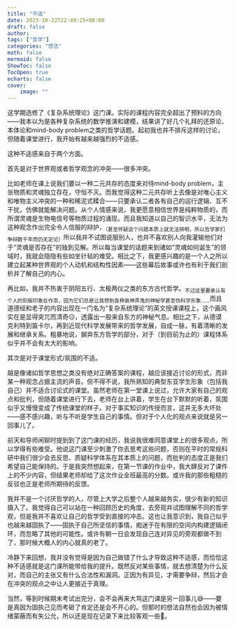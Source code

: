 ```yaml
---
title: "不适"
date: 2023-10-22T22:49:25+08:00
draft: false
author:
tags: ["哲学"]
categories: "想法"
math: false
mermaid: false
ShowToc: false
TocOpen: true
echarts: false
cover:
    image: ""
---
```


这学期选修了《复杂系统理论》这门课。实际的课程内容完全超出了预料的方向——我本以为是各种复杂系统的数学推演和建模，结果讲了好几个礼拜的还原论、本体论和mind-body problem之类的哲学话题。起初我也并不排斥这样的讨论，但随着课堂进行，我开始有越来越强烈的不适感。

<!--more-->

这种不适感来自于两个方面。

首先是对于世界观或者哲学观念的冲突——很多冲突。

比如老师在课上说我们要以一种二元共存的态度来对待mind-body problem，主张物质和灵魂独立存在，守恒不灭。而我觉得这种二元共存听上去像是对唯心主义和唯物主义冲突的一种和稀泥式糅合——只要承认二者各有自己的运行逻辑、互不干扰，仿佛就能解决问题。从个人情感来说，我更愿意相信世界是纯粹物质的，而所谓灵魂是生物电信号等物质过程的涌现。而且我知道以自己的智识水平，无法为这种观念作出完全令人信服的辩护，<sub>（甚至怀疑这个问题本质上就无法辨明，所以哲学家们争辩数千年而仍无定论）</sub>所以我并不试图说服别人，也并不喜欢别人向我灌输他们对于“灵魂是否存在”的独到见解。所以每当课堂的话题来到诸如“灵魂如何诞生”的领域时，我就会隐隐有些如坐针毡的难受。相比之下，我更感兴趣的是一个人之所以建立起某种世界观的个人动机和结构性因素——这些幕后故事或许也有利于我们剖析并了解自己的内心。

再比如，我并不热衷于阴阳五行、太极两仪之类的东方古代哲学。<sub>不过这里要承认有个人的刻板印象在作祟，因为它们总是让我想到各种装神弄鬼的神秘学甚至伪科学形象……</sub>而且道德经和老子的内容出现在一门名为“复杂系统理论”的英文授课课程上，这个画风实在是显得突兀而清奇😑，透露出一股来自东方的神秘气息。相比之下，从德谟克利特到笛卡尔，再到近现代科学发展带来的哲学发展，自成一脉，有着清晰的发展和继承关系。粗暴地说，摒弃东方哲学的部分，对于（到目前为止的）课程体系似乎并不会有太大的影响。

其次是对于课堂形式/氛围的不适。

越是像诸如哲学思想之类没有绝对正确答案的课程，越应该接近讨论的形式，而非某一种观念占据主流的声音。但不得不说，我所熟知的典型东亚学生形象（包括我自己）并不适合讨论式的课堂。虽然老师在第一堂课上说过，允许大家有自己的观点和批判，但随着课堂进行下去，老师在台上讲着，学生在台下默默的听着，氛围似乎又慢慢变成了传统课堂的样子。对于事实知识的传授而言，这并无多大坏处——感不感兴趣，听与不听是学生自己的事情。但对于个人化的观点来说就是另一回事儿了。

前天和导师闲聊时提到到了这门课的经历，我说我很难同意课堂上的很多观点，所以学得有些难受。他说这门课至少刺激了你去思考这些问题，否则在平时的常规科研中我们很少会去反思、质疑科学体系在其本质上的问题，而批判的态度正是我们希望自己能保持的。于是我突然想起来，在第一节课的作业中，我大肆反对了课件上的不少内容，但结果老师却给了这次作业全班最高的分数。或许我的那些粗糙的反驳也正是老师所期待的反馈。

我并不是一个讨厌哲学的人，尽管上大学之后整个人越来越务实，很少有新的知识摄入了。我觉得自己可以站在一种回顾历史的角度，去旁观并试图理解不同的哲学观，但是我并不喜欢让自己的哲学受到直接的冲击。这也让我意识到，我自己似乎也越来越固执了——固执于自己所坚信的事情，痴迷于在有限的空间内构建逻辑闭环，而忽略了其他的可能性。或许有朝一日会发现自己连对异见的旁观都做不到了，那时候大概人的内心就真的老了。

冷静下来回想，我并没有觉得是因为自己做错了什么才导致这种不适感，而恰恰这种不适感就是这门课所能带给我的提升。既然反对某些事情，就去想清楚为什么反对，而自己的主张又有什么合法性和漏洞。正因为有异见，才需要争辩，然后才会在冲突的观点之中让人更接近于真理。

当然，等到时候期末考试出完分，会不会再来大骂这门课是另一回事儿😅——要是真因为固执己见而考砸了肯定还是会不开心的。但那时的想法自然也会因为被情绪蒙蔽而有失公允，所以还是现在记录下来比较客观一些🤣。